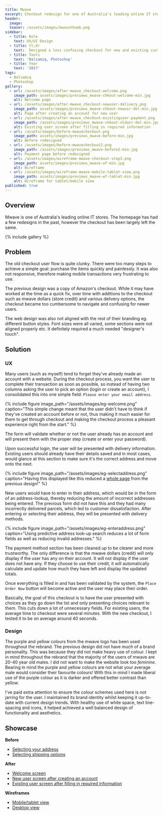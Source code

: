 ```yaml
---
title: Mwave
excerpt: Checkout redesign for one of Australia's leading online IT stores
header:
  image: 
  teaser: /assets/images/mwavethumb.png
sidebar:
  - title: Role
    text: UX/UI Design
  - title: tl;dr
    text:  Designed a less confusing checkout for new and existing customers. The end result is a clean, focused and fast checkout that is simple to follow and understand whilst maintaining & strengthening the brand.
  - title: Tools
    text: 'Balsamiq, Photoshop'
  - title: Year
    text: '2017'
tags:
  - Balsamiq
  - Photoshop
gallery:
  - url: /assets/images/after-mwave_checkout-welcome.png
    image_path: assets/images/previews_mwave-chkout-welcome-min.jpg
    alt: Welcome page
  - url: /assets/images/after-mwave_checkout-newuser-delivery.png
    image_path: assets/images/previews_mwave-chkout-newusr-del-min.jpg
    alt: Page after creating an account for new user
  - url: /assets/images/after-mwave_checkout-existinguser-payment.png
    image_path: /assets/images/previews_mwave-chkout-oldusr-del-min.jpg
    alt: Existing user screen after filling in required information
  - url: /assets/images/before-mwavecheckout.png
    image_path: assets/images/previews_mwave-before-min.jpg
    alt: Before redesigned
  - url: /assets/images/before-mwavecheckout2.png
    image_path: /assets/images/previews_mwave-before2-min.jpg
    alt: Payment page before redesigned
  - url: /assets/images/wireframe-mwave-checkout-step3.png
    image_path: assets/images/previews_mwave-wf-min.jpg
    alt: Wireframe
  - url: /assets/images/wireframe-mwave-mobile-tablet-view.png
    image_path: assets/images/previews_mwave-wf-tablet-min.jpg
    alt: Wireframe for tablet/mobile view
published: true
---
```


## Overview
Mwave is one of Australia's leading online IT stores. The homepage has had a few redesigns in the past, however the checkout has been largely left the same.

{% include gallery %}

## Problem
The old checkout user flow is quite clunky. There were too many steps to achieve a simple goal: purchase the items quickly and painlessly. It was also not responsive, therefore making mobile transactions very frustrating to use.

The previous design was a copy of Amazon's checkout. While it may have worked at the time as a quick fix, over time with additions to the checkout such as mwave dollars (store credit) and various delivery options, the checkout became too cumbersome to navigate and confusing for newer users.

The web design was also not aligned with the rest of their branding eg. different button styles. Font sizes were all varied, some sections were not aligned properly etc. It definitely required a much needed "designer's touch".

## Solution

### UX
Many users (such as myself) tend to forget they've already made an account with a website. During the checkout process, you want the user to complete their transaction as soon as possible, so instead of having two columns asking the user to pick an option (login or create an account), I consolidated this into one simple field: `Please enter your email address`.

{% include figure image_path="/assets/images/eg-welcome.png" caption="This simple change meant that the user didn't have to think if they've created an account before or not, thus making it much easier for them to get through checkout and making the checkout process a pleasant experience right from the start." %}

The form will validate whether or not the user already has an account and will present them with the proper step (create or enter your password).

Upon successful login, the user will be presented with delivery information. Existing users should already have their details saved and in most cases, would glance at this section to make sure it's the correct address and move onto the next.

{% include figure image_path="/assets/images/eg-selectaddress.png" caption="Having this displayed like this reduced a [whole page](/assets/images/before-mwavecheckout.png) from the previous design!" %}

New users would have to enter in their address, which would be in the form of an address-lookup, thereby reducing the amount of incorrect addresses being entered. The previous form did not have this and they had many incorrectly delivered parcels, which led to customer dissatisfaction. After entering or selecting their address, they will be presented with delivery methods.

{% include figure image_path="/assets/images/eg-enteraddress.png" caption="Using predictive address look-up search reduces a lot of form fields as well as reducing invalid addresses." %}

The payment method section has been cleaned up to be clearer and more trustworthy. The only difference is that the mwave dollars (credit) will only display if the user has any on their account. It will not display if the user does not have any. If they choose to use their credit, it will automatically calculate and update how much they have left and display the updated totals.

Once everything is filled in and has been validated by the system, the `Place Order Now` button will become active and the user may place their order.

Basically, the goal of this checkout is to have the user presented with choices as they go down the list and only presenting choices relevant to them. This cuts down a lot of unnecessary fields. For existing users, the average time to checkout were several minutes. With the new checkout, I tested it to be on average around 40 seconds.

### Design
The purple and yellow colours from the mwave logo has been used throughout the rebrand. The previous design did not have much of a brand personality. This was because they did not make heavy use of colour. I kept in mind throughout the rebrand that the majority of the users of mwave are 20-40 year old males. I did not want to make the website look too *feminine*. Bearing in mind the purple and yellow colours are not what your average male would consider their favourite colours! With this in mind I made liberal use of the purple colour as it is darker and offered better contrast than yellow.

I've paid extra attention to ensure the colour schemes used here is not jarring for the user. I maintained its brand identity whilst keeping it up-to-date with current design trends. With healthy use of white space, text line-spacing and icons, it helped achieved a well balanced design of functionality and aesthetics.

## Showcase
**Before**
<ul>
  <li><a href="https://goo.gl/BRZozz" target="_blank">Selecting your address</a></li>
  <li><a href="https://goo.gl/AE8QPs" target="_blank">Selecting shipping options</a></li>
</ul>

**After**
<ul>
  <li><a href="https://goo.gl/HRsXNp" target="_blank">Welcome screen</a></li>
  <li><a href="https://goo.gl/TGMwCK" target="_blank">New user screen after creating an account</a></li>
  <li><a href="https://goo.gl/8HESzT" target="_blank">Existing user screen after filling in required information</a></li>
</ul>

**Wireframes**
<ul>
  <li><a href="https://goo.gl/hLUkDM" target="_blank">Mobile/tablet view</a></li>
  <li><a href="https://goo.gl/AjbENK" target="_blank">Desktop view</a></li>
</ul>
